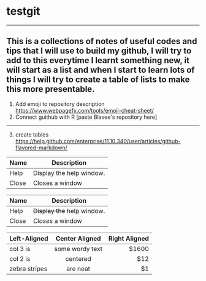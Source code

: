 # testgit
---
This is a collections of notes of useful codes and tips that I will use to build my github, I will try to add to this everytime I learnt something new, it will start as a list and when I start to learn lots of things I will try to create a table of lists to make this more presentable. 
---
1. Add emoji to repository description https://www.webpagefx.com/tools/emoji-cheat-sheet/
2. Connect guithub with R [paste Blasee's repository here]
---
3. create tables
https://help.github.com/enterprise/11.10.340/user/articles/github-flavored-markdown/

| Name | Description          |
| ------------- | ----------- |
| Help      | Display the help window.|
| Close     | Closes a window     |

| Name | Description          |
| ------------- | ----------- |
| Help      | ~~Display the~~ help window.|
| Close     | _Closes_ a window     |


| Left-Aligned  | Center Aligned  | Right Aligned |
| :------------ |:---------------:| -----:|
| col 3 is      | some wordy text | $1600 |
| col 2 is      | centered        |   $12 |
| zebra stripes | are neat        |    $1 |


